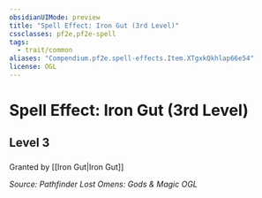 ```yaml
---
obsidianUIMode: preview
title: "Spell Effect: Iron Gut (3rd Level)"
cssclasses: pf2e,pf2e-spell
tags:
  - trait/common
aliases: "Compendium.pf2e.spell-effects.Item.XTgxkQkhlap66e54"
license: OGL
---
```

# Spell Effect: Iron Gut (3rd Level)
## Level 3
### 






Granted by [[Iron Gut|Iron Gut]]

*Source: Pathfinder Lost Omens: Gods & Magic*
*OGL*
